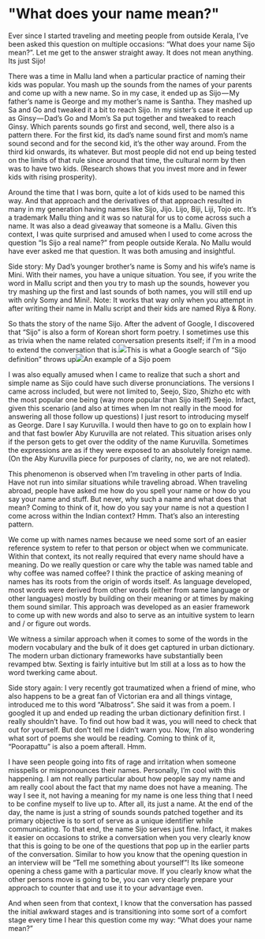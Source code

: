 # "What does your name mean?"



Ever since I started traveling and meeting people from outside Kerala, I’ve been asked this question on multiple occasions: “What does your name Sijo mean?”. Let me get to the answer straight away. It does not mean anything. Its just Sijo!

There was a time in Mallu land when a particular practice of naming their kids was popular. You mash up the sounds from the names of your parents and come up with a new name. So in my case, it ended up as Sijo — My father’s name is George and my mother’s name is Santha. They mashed up Sa and Go and tweaked it a bit to reach Sijo. In my sister’s case it ended up as Ginsy — Dad’s Go and Mom’s Sa put together and tweaked to reach Ginsy. Which parents sounds go first and second, well, there also is a pattern there. For the first kid, its dad’s name sound first and mom’s name sound second and for the second kid, it’s the other way around. From the third kid onwards, its whatever. But most people did not end up being tested on the limits of that rule since around that time, the cultural norm by then was to have two kids. \(Research shows that you invest more and in fewer kids with rising prosperity\).

Around the time that I was born, quite a lot of kids used to be named this way. And that approach and the derivatives of that approach resulted in many in my generation having names like Sijo, Jijo. Lijo, Biji, Liji, Tojo etc. It’s a trademark Mallu thing and it was so natural for us to come across such a name. It was also a dead giveaway that someone is a Mallu. Given this context, I was quite surprised and amused when I used to come across the question “Is Sijo a real name?” from people outside Kerala. No Mallu would have ever asked me that question. It was both amusing and insightful.

Side story: My Dad’s younger brother’s name is Somy and his wife’s name is Mini. With their names, you have a unique situation. You see, if you write the word in Mallu script and then you try to mash up the sounds, however you try mashing up the first and last sounds of both names, you will still end up with only Somy and Mini!. Note: It works that way only when you attempt in after writing their name in Mallu script and their kids are named Riya & Rony.

So thats the story of the name Sijo. After the advent of Google, I discovered that “Sijo” is also a form of Korean short form poetry. I sometimes use this as trivia when the name related conversation presents itself; if I’m in a mood to extend the conversation that is.![](https://cdn-images-1.medium.com/max/533/1*n4dfJGYCtL6YmuVkEENPeQ.png)This is what a Google search of “Sijo definition” throws up![](https://cdn-images-1.medium.com/max/533/1*hP44CHIw4bh_ZpS8ztUsDg.png)An example of a Sijo poem

I was also equally amused when I came to realize that such a short and simple name as Sijo could have such diverse pronunciations. The versions I came across included, but were not limited to, Seejo, Sizo, Shizho etc with the most popular one being \(way more popular than Sijo itself\) Seejo. Infact, given this scenario \(and also at times when Im not really in the mood for answering all those follow up questions\) I just resort to introducing myself as George. Dare I say Kuruvilla. I would then have to go on to explain how I and that fast bowler Aby Kuruvilla are not related. This situation arises only if the person gets to get over the oddity of the name Kuruvilla. Sometimes the expressions are as if they were exposed to an absolutely foreign name. \(On the Aby Kuruvilla piece for purposes of clarity, no, we are not related\).

This phenomenon is observed when I’m traveling in other parts of India. Have not run into similar situations while traveling abroad. When traveling abroad, people have asked me how do you spell your name or how do you say your name and stuff. But never, why such a name and what does that mean? Coming to think of it, how do you say your name is not a question I come across within the Indian context? Hmm. That’s also an interesting pattern.

We come up with names names because we need some sort of an easier reference system to refer to that person or object when we communicate. Within that context, its not really required that every name should have a meaning. Do we really question or care why the table was named table and why coffee was named coffee? I think the practice of asking meaning of names has its roots from the origin of words itself. As language developed, most words were derived from other words \(either from same language or other languages\) mostly by building on their meaning or at times by making them sound similar. This approach was developed as an easier framework to come up with new words and also to serve as an intuitive system to learn and / or figure out words.

We witness a similar approach when it comes to some of the words in the modern vocabulary and the bulk of it does get captured in urban dictionary. The modern urban dictionary frameworks have substantially been revamped btw. Sexting is fairly intuitive but Im still at a loss as to how the word twerking came about.

Side story again: I very recently got traumatized when a friend of mine, who also happens to be a great fan of Victorian era and all things vintage, introduced me to this word “Albatross”. She said it was from a poem. I googled it up and ended up reading the urban dictionary definition first. I really shouldn’t have. To find out how bad it was, you will need to check that out for yourself. But don’t tell me I didn’t warn you. Now, I’m also wondering what sort of poems she would be reading. Coming to think of it, “Poorapattu” is also a poem afterall. Hmm.

I have seen people going into fits of rage and irritation when someone misspells or mispronounces their names. Personally, I’m cool with this happening. I am not really particular about how people say my name and am really cool about the fact that my name does not have a meaning. The way I see it, not having a meaning for my name is one less thing that I need to be confine myself to live up to. After all, its just a name. At the end of the day, the name is just a string of sounds sounds patched together and its primary objective is to sort of serve as a unique identifier while communicating. To that end, the name Sijo serves just fine. Infact, it makes it easier on occasions to strike a conversation when you very clearly know that this is going to be one of the questions that pop up in the earlier parts of the conversation. Similar to how you know that the opening question in an interview will be “Tell me something about yourself”! Its like someone opening a chess game with a particular move. If you clearly know what the other persons move is going to be, you can very clearly prepare your approach to counter that and use it to your advantage even.

And when seen from that context, I know that the conversation has passed the initial awkward stages and is transitioning into some sort of a comfort stage every time I hear this question come my way: “What does your name mean?”

